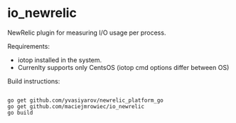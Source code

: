 # io_newrelic
NewRelic plugin for measuring I/O usage per process.

Requirements:
* iotop installed in the system.
* Currenlty supports only CentsOS (iotop cmd options differ between OS)

Build instructions:

```

go get github.com/yvasiyarov/newrelic_platform_go
go get github.com/maciejmrowiec/io_newrelic
go build

```